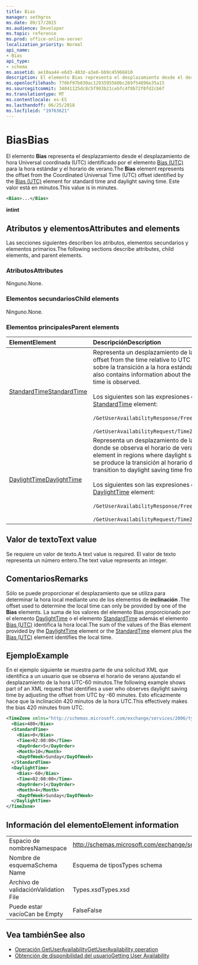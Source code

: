 ```yaml
---
title: Bias
manager: sethgros
ms.date: 09/17/2015
ms.audience: Developer
ms.topic: reference
ms.prod: office-online-server
localization_priority: Normal
api_name:
- Bias
api_type:
- schema
ms.assetid: ae10aa44-e6d3-483d-a3e6-bb9c45966810
description: El elemento Bias representa el desplazamiento desde el desplazamiento de hora Universal coordinada (UTC) identificado por el elemento Bias (UTC) para la hora estándar y el horario de verano. Este valor está en minutos.
ms.openlocfilehash: 770bf97b030ac1293595560bc269f54896e35a15
ms.sourcegitcommit: 34041125dc8c5f993b21cebfc4f8b72f0fd2cb6f
ms.translationtype: MT
ms.contentlocale: es-ES
ms.lasthandoff: 06/25/2018
ms.locfileid: "19763621"
---
```

# <a name="bias"></a><span data-ttu-id="228be-104">Bias</span><span class="sxs-lookup"><span data-stu-id="228be-104">Bias</span></span>

<span data-ttu-id="228be-105">El elemento **Bias** representa el desplazamiento desde el desplazamiento de hora Universal coordinada (UTC) identificado por el elemento [Bias (UTC)](bias-utc.md) para la hora estándar y el horario de verano.</span><span class="sxs-lookup"><span data-stu-id="228be-105">The **Bias** element represents the offset from the Coordinated Universal Time (UTC) offset identified by the [Bias (UTC)](bias-utc.md) element for standard time and daylight saving time.</span></span> <span data-ttu-id="228be-106">Este valor está en minutos.</span><span class="sxs-lookup"><span data-stu-id="228be-106">This value is in minutes.</span></span> 
  
```xml
<Bias>...</Bias>
```

<span data-ttu-id="228be-107">**int**</span><span class="sxs-lookup"><span data-stu-id="228be-107">**int**</span></span>

## <a name="attributes-and-elements"></a><span data-ttu-id="228be-108">Atributos y elementos</span><span class="sxs-lookup"><span data-stu-id="228be-108">Attributes and elements</span></span>

<span data-ttu-id="228be-109">Las secciones siguientes describen los atributos, elementos secundarios y elementos primarios.</span><span class="sxs-lookup"><span data-stu-id="228be-109">The following sections describe attributes, child elements, and parent elements.</span></span>
  
### <a name="attributes"></a><span data-ttu-id="228be-110">Atributos</span><span class="sxs-lookup"><span data-stu-id="228be-110">Attributes</span></span>

<span data-ttu-id="228be-111">Ninguno.</span><span class="sxs-lookup"><span data-stu-id="228be-111">None.</span></span>
  
### <a name="child-elements"></a><span data-ttu-id="228be-112">Elementos secundarios</span><span class="sxs-lookup"><span data-stu-id="228be-112">Child elements</span></span>

<span data-ttu-id="228be-113">Ninguno.</span><span class="sxs-lookup"><span data-stu-id="228be-113">None.</span></span>
  
### <a name="parent-elements"></a><span data-ttu-id="228be-114">Elementos principales</span><span class="sxs-lookup"><span data-stu-id="228be-114">Parent elements</span></span>

|<span data-ttu-id="228be-115">**Element**</span><span class="sxs-lookup"><span data-stu-id="228be-115">**Element**</span></span>|<span data-ttu-id="228be-116">**Descripción**</span><span class="sxs-lookup"><span data-stu-id="228be-116">**Description**</span></span>|
|:-----|:-----|
|[<span data-ttu-id="228be-117">StandardTime</span><span class="sxs-lookup"><span data-stu-id="228be-117">StandardTime</span></span>](standardtime.md) <br/> | <span data-ttu-id="228be-118">Representa un desplazamiento de la hora con respecto a UTC representada por el elemento [Bias (UTC)](bias-utc.md) .</span><span class="sxs-lookup"><span data-stu-id="228be-118">Represents an offset from the time relative to UTC represented by the [Bias (UTC)](bias-utc.md) element.</span></span> <span data-ttu-id="228be-119">Este elemento también contiene información sobre la transición a la hora estándar de horario de verano en regiones donde se observa el horario de verano.</span><span class="sxs-lookup"><span data-stu-id="228be-119">This element also contains information about the transition to standard time from daylight saving time in regions where daylight saving time is observed.</span></span><br/><br/><span data-ttu-id="228be-120">Los siguientes son las expresiones de XPath para el elemento [StandardTime](standardtime.md) :</span><span class="sxs-lookup"><span data-stu-id="228be-120">The following are the XPath expressions to the [StandardTime](standardtime.md) element:</span></span><br/><br/>   `/GetUserAvailabilityResponse/FreeBusyResponseArray/FreeBusyResponse/FreeBusyView/WorkingHours/TimeZone/StandardTime` <br/><br/> `/GetUserAvailabilityRequest/TimeZone/StandardTime` <br/> |
|[<span data-ttu-id="228be-121">DaylightTime</span><span class="sxs-lookup"><span data-stu-id="228be-121">DaylightTime</span></span>](daylighttime.md) <br/> | <span data-ttu-id="228be-122">Representa un desplazamiento de la hora con respecto a UTC representada por el elemento [Bias (UTC)](bias-utc.md) en las regiones donde se observa el horario de verano.</span><span class="sxs-lookup"><span data-stu-id="228be-122">Represents an offset from the time relative to UTC represented by the [Bias (UTC)](bias-utc.md) element in regions where daylight saving time is observed.</span></span> <span data-ttu-id="228be-123">Este elemento también contiene información acerca de cuándo se produce la transición al horario de verano de tiempo estándar.</span><span class="sxs-lookup"><span data-stu-id="228be-123">This element also contains information about when the transition to daylight saving time from standard time occurs.</span></span>  <br/><br/><span data-ttu-id="228be-124">Los siguientes son las expresiones de XPath para el elemento [DaylightTime](daylighttime.md) :</span><span class="sxs-lookup"><span data-stu-id="228be-124">The following are the XPath expressions to the [DaylightTime](daylighttime.md) element:</span></span><br/><br/> `/GetUserAvailabilityResponse/FreeBusyResponseArray/FreeBusyResponse/FreeBusyView/WorkingHours/TimeZone/DaylightTime` <br/><br/> `/GetUserAvailabilityRequest/TimeZone/DaylightTime` <br/> |
   
## <a name="text-value"></a><span data-ttu-id="228be-125">Valor de texto</span><span class="sxs-lookup"><span data-stu-id="228be-125">Text value</span></span>

<span data-ttu-id="228be-126">Se requiere un valor de texto.</span><span class="sxs-lookup"><span data-stu-id="228be-126">A text value is required.</span></span> <span data-ttu-id="228be-127">El valor de texto representa un número entero.</span><span class="sxs-lookup"><span data-stu-id="228be-127">The text value represents an integer.</span></span>
  
## <a name="remarks"></a><span data-ttu-id="228be-128">Comentarios</span><span class="sxs-lookup"><span data-stu-id="228be-128">Remarks</span></span>

<span data-ttu-id="228be-129">Sólo se puede proporcionar el desplazamiento que se utiliza para determinar la hora local mediante uno de los elementos de **inclinación** .</span><span class="sxs-lookup"><span data-stu-id="228be-129">The offset used to determine the local time can only be provided by one of the **Bias** elements.</span></span> <span data-ttu-id="228be-130">La suma de los valores del elemento Bias proporcionado por el elemento [DaylightTime](daylighttime.md) o el elemento [StandardTime](standardtime.md) además el elemento [Bias (UTC)](bias-utc.md) identifica la hora local.</span><span class="sxs-lookup"><span data-stu-id="228be-130">The sum of the values of the Bias element provided by the [DaylightTime](daylighttime.md) element or the [StandardTime](standardtime.md) element plus the [Bias (UTC)](bias-utc.md) element identifies the local time.</span></span> 
  
## <a name="example"></a><span data-ttu-id="228be-131">Ejemplo</span><span class="sxs-lookup"><span data-stu-id="228be-131">Example</span></span>

<span data-ttu-id="228be-132">En el ejemplo siguiente se muestra parte de una solicitud XML que identifica a un usuario que se observa el horario de verano ajustando el desplazamiento de la hora UTC-60 minutos.</span><span class="sxs-lookup"><span data-stu-id="228be-132">The following example shows part of an XML request that identifies a user who observes daylight saving time by adjusting the offset from UTC by -60 minutes.</span></span> <span data-ttu-id="228be-133">Esto eficazmente hace que la inclinación 420 minutos de la hora UTC.</span><span class="sxs-lookup"><span data-stu-id="228be-133">This effectively makes the bias 420 minutes from UTC.</span></span>
  
```xml
<TimeZone xmlns="http://schemas.microsoft.com/exchange/services/2006/types">
  <Bias>480</Bias>
  <StandardTime>
    <Bias>0</Bias>
    <Time>02:00:00</Time>
    <DayOrder>5</DayOrder>
    <Month>10</Month>
    <DayOfWeek>Sunday</DayOfWeek>
  </StandardTime>
  <DaylightTime>
    <Bias>-60</Bias>
    <Time>02:00:00</Time>
    <DayOrder>1</DayOrder>
    <Month>4</Month>
    <DayOfWeek>Sunday</DayOfWeek>
  </DaylightTime>
</TimeZone>
```

## <a name="element-information"></a><span data-ttu-id="228be-134">Información del elemento</span><span class="sxs-lookup"><span data-stu-id="228be-134">Element information</span></span>

|||
|:-----|:-----|
|<span data-ttu-id="228be-135">Espacio de nombres</span><span class="sxs-lookup"><span data-stu-id="228be-135">Namespace</span></span>  <br/> |http://schemas.microsoft.com/exchange/services/2006/types  <br/> |
|<span data-ttu-id="228be-136">Nombre de esquema</span><span class="sxs-lookup"><span data-stu-id="228be-136">Schema Name</span></span>  <br/> |<span data-ttu-id="228be-137">Esquema de tipos</span><span class="sxs-lookup"><span data-stu-id="228be-137">Types schema</span></span>  <br/> |
|<span data-ttu-id="228be-138">Archivo de validación</span><span class="sxs-lookup"><span data-stu-id="228be-138">Validation File</span></span>  <br/> |<span data-ttu-id="228be-139">Types.xsd</span><span class="sxs-lookup"><span data-stu-id="228be-139">Types.xsd</span></span>  <br/> |
|<span data-ttu-id="228be-140">Puede estar vacío</span><span class="sxs-lookup"><span data-stu-id="228be-140">Can be Empty</span></span>  <br/> |<span data-ttu-id="228be-141">False</span><span class="sxs-lookup"><span data-stu-id="228be-141">False</span></span>  <br/> |
   
## <a name="see-also"></a><span data-ttu-id="228be-142">Vea también</span><span class="sxs-lookup"><span data-stu-id="228be-142">See also</span></span>

- [<span data-ttu-id="228be-143">Operación GetUserAvailability</span><span class="sxs-lookup"><span data-stu-id="228be-143">GetUserAvailability operation</span></span>](getuseravailability-operation.md)
- [<span data-ttu-id="228be-144">Obtención de disponibilidad del usuario</span><span class="sxs-lookup"><span data-stu-id="228be-144">Getting User Availability</span></span>](http://msdn.microsoft.com/library/d4133fcb-9b0f-4e6b-aadf-a389da83516a%28Office.15%29.aspx)


